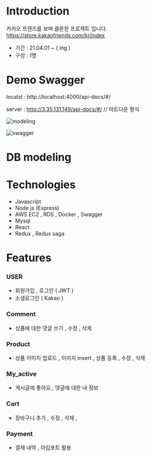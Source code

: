 # Introduction

카카오 프렌즈를 보며 클론한 프로젝트 입니다.
https://store.kakaofriends.com/kr/index

- 기간 : 21.04.01 ~ ( ing )
- 구성 : 1명

# Demo Swagger

localst : http://localhost:4000/api-docs/#/

server : http://3.35.131.149/api-docs/#/
// 마트다운 형식

![modeling](/public/image/modeling.PNG)

![swagger](./public/image/swagger.PNG)

# DB modeling 


# Technologies

- Javascript
- Node js (Express)
- AWS EC2 , RDS , Docker , Swagger
- Mysql
- React
- Redux , Redux saga

# Features

### USER

- 회원가입 , 로그인 ( JWT )
- 소셜로그인 ( Kakao )

### Comment
- 상품에 대한 댓글 쓰기 , 수정 , 삭제

### Product
- 상품 이미지 업로드 , 이미지 insert , 상품 등록 , 수정 , 삭제

### My_active
- 게시글에 좋아요 , 댓글에 대한 내 정보 

### Cart
- 장바구니 추가 , 수정 , 삭제 , 

### Payment
- 결제 내역 , 아임포트 활용

